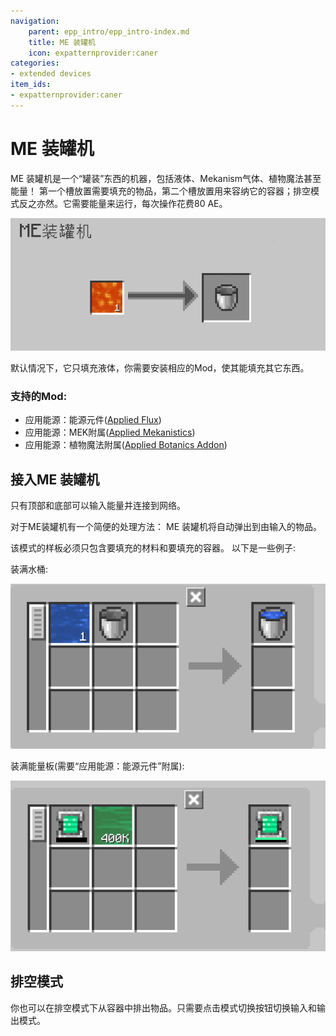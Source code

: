 ```yaml
---
navigation:
    parent: epp_intro/epp_intro-index.md
    title: ME 装罐机
    icon: expatternprovider:caner
categories:
- extended devices
item_ids:
- expatternprovider:caner
---
```


# ME 装罐机

<BlockImage id="expatternprovider:caner" scale="8"></BlockImage>

ME 装罐机是一个“罐装”东西的机器，包括液体、Mekanism气体、植物魔法甚至能量！ 第一个槽放置需要填充的物品，第二个槽放置用来容纳它的容器；排空模式反之亦然。它需要能量来运行，每次操作花费80 AE。

![GUI](../pic/caner_gui.png)

默认情况下，它只填充液体，你需要安装相应的Mod，使其能填充其它东西。

### 支持的Mod:
- 应用能源：能源元件([Applied Flux](https://www.curseforge.com/minecraft/mc-mods/applied-flux))
- 应用能源：MEK附属([Applied Mekanistics](https://modrinth.com/mod/applied-mekanistics))
- 应用能源：植物魔法附属([Applied Botanics Addon](https://modrinth.com/mod/applied-botanics))

## 接入ME 装罐机

只有顶部和底部可以输入能量并连接到网络。

<GameScene zoom="6" background="transparent">
  <ImportStructure src="../structure/caner_example.snbt"></ImportStructure>
</GameScene>

对于ME装罐机有一个简便的处理方法： ME 装罐机将自动弹出到由<ItemLink id="ae2:pattern_provider" />输入的物品。

<GameScene zoom="6" background="transparent">
  <ImportStructure src="../structure/caner_auto.snbt"></ImportStructure>
</GameScene>

该模式的样板必须只包含要填充的材料和要填充的容器。
以下是一些例子:

装满水桶:

![P1](../pic/fill_water.png)

装满能量板(需要“应用能源：能源元件”附属):

![P1](../pic/fill_energy.png)


## 排空模式

你也可以在排空模式下从容器中排出物品。只需要点击模式切换按钮切换输入和输出模式。
